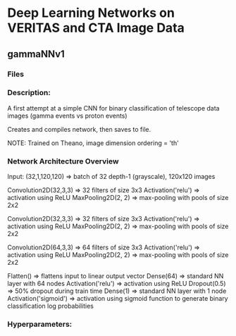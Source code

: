 # Deep Learning Networks on VERITAS and CTA Image Data

## gammaNNv1

### Files



### **Description:** 

A first attempt at a simple CNN for binary classification of telescope data
images (gamma events vs proton events)

Creates and compiles network, then saves to file.

NOTE: Trained on Theano, image dimension ordering = 'th'

### Network Architecture Overview

Input: (32,1,120,120) => batch of 32 depth-1 (grayscale), 120x120 images

Convolution2D(32,3,3) => 32 filters of size 3x3
Activation('relu') => activation using ReLU
MaxPooling2D(2, 2) => max-pooling with pools of size 2x2 

Convolution2D(32,3,3) => 32 filters of size 3x3
Activation('relu') => activation using ReLU
MaxPooling2D(2, 2) => max-pooling with pools of size 2x2 

Convolution2D(64,3,3) => 64 filters of size 3x3
Activation('relu') => activation using ReLU
MaxPooling2D(2, 2) => max-pooling with pools of size 2x2 

Flatten() => flattens input to linear output vector 
Dense(64) => standard NN layer with 64 nodes
Activation('relu') => activation using ReLU
Dropout(0.5) => 50% dropout during train time
Dense(1) => standard NN layer with 1 node
Activation('sigmoid') => activation using sigmoid function to generate binary classification log probabilities

### Hyperparameters:






